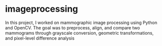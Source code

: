 # imageprocessing
In this project, I worked on mammographic image processing using Python and OpenCV. The goal was to preprocess, align, and compare two mammograms through grayscale conversion, geometric transformations, and pixel-level difference analysis
